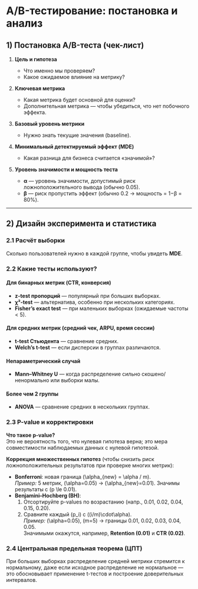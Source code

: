 # A/B-тестирование: постановка и анализ

## 1) Постановка A/B-теста (чек-лист)
1. **Цель и гипотеза**
   - Что именно мы проверяем?
   - Какое ожидаемое влияние на метрику?

2. **Ключевая метрика**
   - Какая метрика будет основной для оценки?
   - Дополнительная метрика — чтобы убедиться, что нет побочного эффекта.

3. **Базовый уровень метрики**
   - Нужно знать текущие значения (baseline).

4. **Минимальный детектируемый эффект (MDE)**
   - Какая разница для бизнеса считается «значимой»?

5. **Уровень значимости и мощность теста**
   - **α** — уровень значимости, допустимый риск ложноположительного вывода (обычно 0.05).
   - **β** — риск пропустить эффект (обычно 0.2 → мощность = 1−β = 80%).

---

## 2) Дизайн эксперимента и статистика

### 2.1 Расчёт выборки
Сколько пользователей нужно в каждой группе, чтобы увидеть **MDE**.

### 2.2 Какие тесты используют?

#### Для бинарных метрик (CTR, конверсия)
- **z-test пропорций** — популярный при больших выборках.  
- **χ²-test** — альтернатива, особенно при нескольких категориях.  
- **Fisher’s exact test** — при маленьких выборках (ожидаемые частоты < 5).

#### Для средних метрик (средний чек, ARPU, время сессии)
- **t-test Стьюдента** — сравнение средних.  
- **Welch’s t-test** — если дисперсии в группах различаются.

#### Непараметрический случай
- **Mann–Whitney U** — когда распределение сильно скошено/ненормально или выборки малы.

#### Более чем 2 группы
- **ANOVA** — сравнение средних в нескольких группах.

### 2.3 P-value и корректировки

**Что такое p-value?**  
Это не вероятность того, что нулевая гипотеза верна; это мера совместимости наблюдаемых данных с нулевой гипотезой.

**Коррекция множественных гипотез** (чтобы снизить риск ложноположительных результатов при проверке многих метрик):
- **Bonferroni**: новая граница \(\alpha_{new} = \alpha / m\).  
  *Пример:* 5 метрик, \(\alpha=0.05\) → \(\alpha_{new}=0.01\). Значимы результаты с \(p \le 0.01\).
- **Benjamini–Hochberg (BH)**:  
  1) Отсортируйте p-values по возрастанию (напр., 0.01, 0.02, 0.04, 0.15, 0.20).  
  2) Сравните каждый \(p_i\) с \((i/m)\cdot\alpha\).  
  *Пример:* \(\alpha=0.05\), \(m=5\) → границы 0.01, 0.02, 0.03, 0.04, 0.05.  
  Значимыми окажутся, например, **Retention (0.01)** и **CTR (0.02)**.

### 2.4 Центральная предельная теорема (ЦПТ)
При больших выборках распределение средней метрики стремится к нормальному, даже если исходное распределение не нормальное — это обосновывает применение t-тестов и построение доверительных интервалов.
